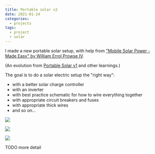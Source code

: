 ```yaml
---
title: Portable solar v2
date: 2021-01-24
categories:
  - projects
tags:
  - project
  - solar
---
```


I made a new portable solar setup, with help from ["Mobile Solar Power - Made Easy" by William Errol Prowse IV](https://www.mobile-solarpower.com/the-book.html).

(An evolution from [Portable Solar v1](http://localhost:4000/portable-solar-v1/) and other learnings.)

The goal is to do a solar electric setup the "right way":

- with a better solar charge controller
- with an inverter
- with best practice schematic for how to wire everything together
- with appropriate circuit breakers and fuses
- with appropriate thick wires
- and so on...

<div class="video-embed" data-ratio="9:16" data-type="vimeo" data-src="https://player.vimeo.com/video/796935636?h=167b282882" data-title="(2021-01-12) Portable Solar v2 : Build"></div>

![](./portable-solar-v2/mid-assembly.jpg)

![](./portable-solar-v2/assembled-inner.jpg)

![](./portable-solar-v2/solar-panels.jpg)

TODO more detail
